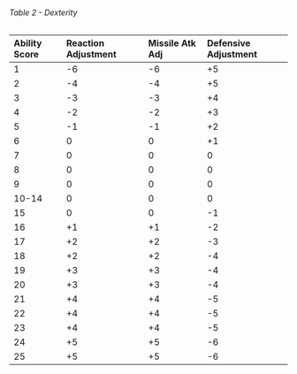 ###### Table 2 - Dexterity


| Ability Score | Reaction Adjustment | Missile Atk Adj | Defensive Adjustment |
| :------------ | :------------------ | :-------------- | :------------------- |
| 1             | -6                  | -6              | +5                   |
| 2             | -4                  | -4              | +5                   |
| 3             | -3                  | -3              | +4                   |
| 4             | -2                  | -2              | +3                   |
| 5             | -1                  | -1              | +2                   |
| 6             | 0                   | 0               | +1                   |
| 7             | 0                   | 0               | 0                    |
| 8             | 0                   | 0               | 0                    |
| 9             | 0                   | 0               | 0                    |
| 10-14         | 0                   | 0               | 0                    |
| 15            | 0                   | 0               | -1                   |
| 16            | +1                  | +1              | -2                   |
| 17            | +2                  | +2              | -3                   |
| 18            | +2                  | +2              | -4                   |
| 19            | +3                  | +3              | -4                   |
| 20            | +3                  | +3              | -4                   |
| 21            | +4                  | +4              | -5                   |
| 22            | +4                  | +4              | -5                   |
| 23            | +4                  | +4              | -5                   |
| 24            | +5                  | +5              | -6                   |
| 25            | +5                  | +5              | -6                   |